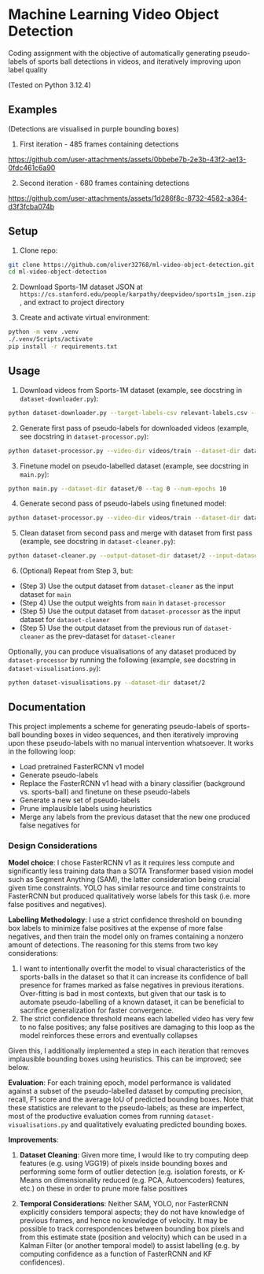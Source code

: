 # Machine Learning Video Object Detection

Coding assignment with the objective of automatically generating pseudo-labels of sports ball detections in videos, and iteratively improving upon label quality

(Tested on Python 3.12.4)

## Examples

(Detections are visualised in purple bounding boxes)

1. First iteration - 485 frames containing detections


https://github.com/user-attachments/assets/0bbebe7b-2e3b-43f2-ae13-0fdc461c6a90


2. Second iteration - 680 frames containing detections


https://github.com/user-attachments/assets/1d286f8c-8732-4582-a364-d3f3fcba074b


## Setup

1. Clone repo:

```bash
git clone https://github.com/oliver32768/ml-video-object-detection.git
cd ml-video-object-detection
```

2. Download Sports-1M dataset JSON at `https://cs.stanford.edu/people/karpathy/deepvideo/sports1m_json.zip`, and extract to project directory

3. Create and activate virtual environment:

```bash
python -m venv .venv
./.venv/Scripts/activate
pip install -r requirements.txt
```

## Usage 

1. Download videos from Sports-1M dataset (example, see docstring in `dataset-downloader.py`):

```bash
python dataset-downloader.py --target-labels-csv relevant-labels.csv --sports-dataset-json sports-1m-dataset/sports1m_train.json --output-path videos/train
```

2. Generate first pass of pseudo-labels for downloaded videos (example, see docstring in `dataset-processor.py`):

```bash
python dataset-processor.py --video-dir videos/train --dataset-dir dataset/0
```

3. Finetune model on pseudo-labelled dataset (example, see docstring in `main.py`):

```bash
python main.py --dataset-dir dataset/0 --tag 0 --num-epochs 10
```

4. Generate second pass of pseudo-labels using finetuned model:

```bash
python dataset-processor.py --video-dir videos/train --dataset-dir dataset/1 --weights models/checkpoint_best-0.pth
```

5. Clean dataset from second pass and merge with dataset from first pass (example, see docstring in `dataset-cleaner.py`):

```bash
python dataset-cleaner.py --output-dataset-dir dataset/2 --input-dataset-dir dataset/1 --prev-dataset-dir dataset/0
```

6. (Optional) Repeat from Step 3, but:
* (Step 3) Use the output dataset from `dataset-cleaner` as the input dataset for `main`
* (Step 4) Use the output weights from `main` in `dataset-processor`
* (Step 5) Use the output dataset from `dataset-processor` as the input dataset for `dataset-cleaner`
* (Step 5) Use the output dataset from the previous run of `dataset-cleaner` as the prev-dataset for `dataset-cleaner`

Optionally, you can produce visualisations of any dataset produced by `dataset-processor` by running the following (example, see docstring in `dataset-visualisations.py`):

```bash
python dataset-visualisations.py --dataset-dir dataset/2
```

## Documentation

This project implements a scheme for generating pseudo-labels of sports-ball bounding boxes in video sequences, and then iteratively improving upon these pseudo-labels with no manual intervention whatsoever. It works in the following loop:

* Load pretrained FasterRCNN v1 model
* Generate pseudo-labels 
* Replace the FasterRCNN v1 head with a binary classifier (background vs. sports-ball) and finetune on these pseudo-labels
* Generate a new set of pseudo-labels
* Prune implausible labels using heuristics
* Merge any labels from the previous dataset that the new one produced false negatives for

### Design Considerations

**Model choice**: I chose FasterRCNN v1 as it requires less compute and significantly less training data than a SOTA Transformer based vision model such as Segment Anything (SAM), the latter consideration being crucial given time constraints. YOLO has similar resource and time constraints to FasterRCNN but produced qualitatively worse labels for this task (i.e. more false positives and negatives).

**Labelling Methodology**: I use a strict confidence threshold on bounding box labels to minimize false positives at the expense of more false negatives, and then train the model only on frames containing a nonzero amount of detections. The reasoning for this stems from two key considerations: 

1. I want to intentionally overfit the model to visual characteristics of the sports-balls in the dataset so that it can increase its confidence of ball presence for frames marked as false negatives in previous iterations. Over-fitting is bad in most contexts, but given that our task is to automate pseudo-labelling of a known dataset, it can be beneficial to sacrifice generalization for faster convergence.
2. The strict confidence threshold means each labelled video has very few to no false positives; any false positives are damaging to this loop as the model reinforces these errors and eventually collapses

Given this, I additionally implemented a step in each iteration that removes implausible bounding boxes using heuristics. This can be improved; see below.

**Evaluation**: For each training epoch, model performance is validated against a subset of the pseudo-labelled dataset by computing precision, recall, F1 score and the average IoU of predicted bounding boxes. Note that these statistics are relevant to the pseudo-labels; as these are imperfect, most of the productive evaluation comes from running `dataset-visualisations.py` and qualitatively evaluating predicted bounding boxes.

**Improvements**:

1. **Dataset Cleaning**: Given more time, I would like to try computing deep features (e.g. using VGG19) of pixels inside bounding boxes and performing some form of outlier detection (e.g. isolation forests, or K-Means on dimensionality reduced (e.g. PCA, Autoencoders) features, etc.) on these in order to prune more false positives

2. **Temporal Considerations**: Neither SAM, YOLO, nor FasterRCNN explicitly considers temporal aspects; they do not have knowledge of previous frames, and hence no knowledge of velocity. It may be possible to track correspondences between bounding box pixels and from this estimate state (position and velocity) which can be used in a Kalman Filter (or another temporal model) to assist labelling (e.g. by computing confidence as a function of FasterRCNN and KF confidences).
